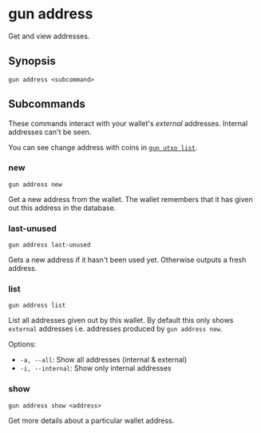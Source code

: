 # gun address

Get and view addresses.

## Synopsis

```
gun address <subcommand>
```

## Subcommands

These commands interact with your wallet's *external* addresses. 
Internal addresses can't be seen.

You can see change address with coins in [`gun utxo list`](./utxo.md#list).

### new

```
gun address new
```

Get a new address from the wallet.
The wallet remembers that it has given out this address in the database.

### last-unused
```
gun address last-unused
```

Gets a new address if it hasn't been used yet.
Otherwise outputs a fresh address.

### list

```
gun address list
```

List all addresses given out by this wallet.
By default this only shows `external` addresses i.e. addresses produced by `gun address new`.

Options:

- `-a, --all`: Show all addresses (internal & external)
- `-i, --internal`: Show only internal addresses

### show

```
gun address show <address>
```

Get more details about a particular wallet address.

